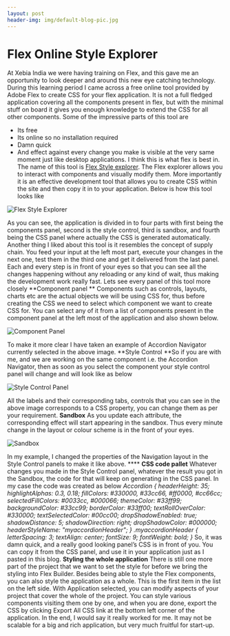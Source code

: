 ```yaml
---
layout: post
header-img: img/default-blog-pic.jpg
---
```


# Flex Online Style Explorer

At Xebia India we were having training on Flex, and this gave me an opportunity to look deeper and around this new eye catching technology. During this learning period I came across a free online tool provided by Adobe Flex to create CSS for your flex application. It is not a full fledged application covering all the components present in flex, but with the minimal stuff on board it gives you enough knowledge to extend the CSS for all other components. Some of the impressive parts of this tool are 

  * Its free
  * Its online so no installation required
  * Damn quick
  * And effect against every change you make is visible at the very same moment just like desktop applications. I think this is what flex is best in.
The name of this tool is [Flex Style explorer](http://examples.adobe.com/flex3/consulting/styleexplorer/Flex3StyleExplorer.html). The Flex explorer allows you to interact with components and visually modify them. More importantly it is an effective development tool that allows you to create CSS within the site and then copy it in to your application. Below is how this tool looks like 

![Flex Style Explorer](http://blog.xebia.com/wp-content/uploads/2008/11/fse_1-300x144.jpg)

As you can see, the application is divided in to four parts with first being the components panel, second is the style control, third is sandbox, and fourth being the CSS panel where actually the CSS is generated automatically. Another thing I liked about this tool is it resembles the concept of supply chain. You feed your input at the left most part, execute your changes in the next one, test them in the third one and get it delivered from the last panel. Each and every step is in front of your eyes so that you can see all the changes happening without any reloading or any kind of wait, thus making the development work really fast. Lets see every panel of this tool more closely **Component panel ** Components such as controls, layouts, charts etc are the actual objects we will be using CSS for, thus before creating the CSS we need to select which component we want to create CSS for. You can select any of it from a list of components present in the component panel at the left most of the application and also shown below. 

![Component Panel](http://blog.xebia.com/wp-content/uploads/2008/11/fse_2-91x300.jpg)

To make it more clear I have taken an example of Accordion Navigator currently selected in the above image. **Style Control **So if you are with me, and we are working on the same component i.e. the Accordion Navigator, then as soon as you select the component your style control panel will change and will look like as below 

![Style Control Panel](http://blog.xebia.com/wp-content/uploads/2008/11/fse_3-196x300.jpg)

All the labels and their corresponding tabs, controls that you can see in the above image corresponds to a CSS property, you can change them as per your requirement. **Sandbox** As you update each attribute, the corresponding effect will start appearing in the sandbox. Thus every minute change in the layout or colour scheme is in the front of your eyes. 

![Sandbox](http://blog.xebia.com/wp-content/uploads/2008/11/fse_4-300x167.jpg)

In my example, I changed the properties of the Navigation layout in the Style Control panels to make it like above. **** **CSS code pallet** Whatever changes you made in the Style Control panel, whatever the result you got in the Sandbox, the code for that will keep on generating in the CSS panel. In my case the code was created as below _Accordion { headerHeight: 35; highlightAlphas: 0.3, 0.18; fillColors: #330000, #33cc66, #ff0000, #cc66cc; selectedFillColors: #0033cc, #000066; themeColor: #33ff99; backgroundColor: #33cc99; borderColor: #33ff00; textRollOverColor: #330000; textSelectedColor: #00cc00; dropShadowEnabled: true; shadowDistance: 5; shadowDirection: right; dropShadowColor: #000000; headerStyleName: "myaccordionHeader"; }_ _.myaccordionHeader { letterSpacing: 3; textAlign: center; fontSize: 9; fontWeight: bold; }_ So, it was damn quick, and a really good looking panel’s CSS is in front of you. You can copy it from the CSS panel, and use it in your application just as I pasted in this blog. **Styling the whole application** There is still one more part of the project that we want to set the style for before we bring the styling into Flex Builder. Besides being able to style the Flex components, you can also style the application as a whole. This is the first item in the list on the left side. With Application selected, you can modify aspects of your project that cover the whole of the project. You can style various components visiting them one by one, and when you are done, export the CSS by clicking Export All CSS link at the bottom left corner of the application. In the end, I would say it really worked for me. It may not be scalable for a big and rich application, but very much fruitful for start-up.
